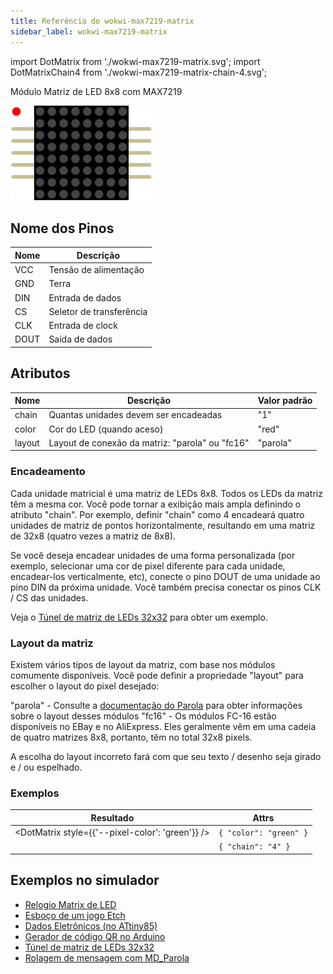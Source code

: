 ```yaml
---
title: Referência do wokwi-max7219-matrix
sidebar_label: wokwi-max7219-matrix
---
```


import DotMatrix from './wokwi-max7219-matrix.svg';
import DotMatrixChain4 from './wokwi-max7219-matrix-chain-4.svg';

Módulo Matriz de LED 8x8 com MAX7219

![MAX7219 LED Dot Matrix](wokwi-max7219-matrix.svg)

## Nome dos Pinos

| Nome | Descrição                |
| ---- | ------------------------ |
| VCC  | Tensão de alimentação    |
| GND  | Terra                    |
| DIN  | Entrada de dados         |
| CS   | Seletor de transferência |
| CLK  | Entrada de clock         |
| DOUT | Saída de dados           |

## Atributos

| Nome   | Descrição                                       | Valor padrão |
| ------ | ----------------------------------------------- | ------------ |
| chain  | Quantas unidades devem ser encadeadas           | "1"          |
| color  | Cor do LED (quando aceso)                       | "red"        |
| layout | Layout de conexão da matriz: "parola" ou "fc16" | "parola"     |

### Encadeamento

Cada unidade matricial é uma matriz de LEDs 8x8. Todos os LEDs da matriz têm a mesma cor. Você pode tornar a exibição mais ampla definindo o atributo "chain". Por exemplo, definir "chain" como 4 encadeará quatro unidades de matriz de pontos horizontalmente, resultando em uma matriz de 32x8 (quatro vezes a matriz de 8x8).

Se você deseja encadear unidades de uma forma personalizada (por exemplo, selecionar uma cor de pixel diferente para cada unidade, encadear-los verticalmente, etc), conecte o pino DOUT de uma unidade ao pino DIN da próxima unidade. Você também precisa conectar os pinos CLK / CS das unidades.

Veja o [Túnel de matriz de LEDs 32x32](https://wokwi.com/projects/318864638990090834) para obter um exemplo.

### Layout da matriz

Existem vários tipos de layout da matriz, com base nos módulos comumente disponíveis. Você pode definir a propriedade "layout" para escolher o layout do pixel desejado:

"parola" - Consulte a [documentação do Parola](https://majicdesigns.github.io/MD_MAX72XX/page_parola.html) para obter informações sobre o layout desses módulos
"fc16" - Os módulos FC-16 estão disponíveis no EBay e no AliExpress. Eles geralmente vêm em uma cadeia de quatro matrizes 8x8, portanto, têm no total 32x8 pixels.

A escolha do layout incorreto fará com que seu texto / desenho seja girado e / ou espelhado.

### Exemplos

| Resultado                                        | Attrs                  |
| ------------------------------------------------ | ---------------------- |
| <DotMatrix style={{'--pixel-color': 'green'}} /> | `{ "color": "green" }` |
| <DotMatrixChain4/>                               | `{ "chain": "4" }`     |

## Exemplos no simulador

- [Relogio Matrix de LED](https://wokwi.com/projects/289186888566178317)
- [Esboço de um jogo Etch](https://wokwi.com/projects/296234816685212169)
- [Dados Eletrônicos (no ATtiny85)](https://wokwi.com/projects/291779699024069128)
- [Gerador de código QR no Arduino](https://wokwi.com/projects/318641692720759379)
- [Túnel de matriz de LEDs 32x32](https://wokwi.com/projects/318864638990090834)
- [Rolagem de mensagem com MD_Parola](https://wokwi.com/projects/344893846000239186)
